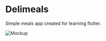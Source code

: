 # Delimeals

Simple meals app created for learning flutter.


![Mockup](https://user-images.githubusercontent.com/44511437/226839552-36c7caf8-1932-48b4-af6c-8971b8afb6b6.jpg)
